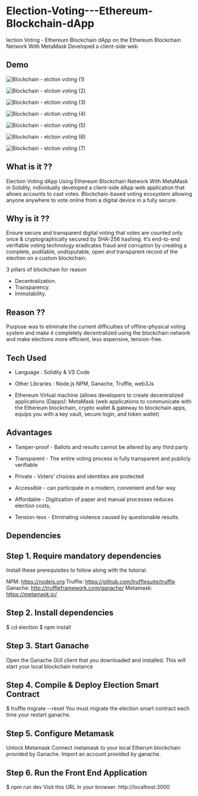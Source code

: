 # Election-Voting---Ethereum-Blockchain-dApp
lection Voting - Ethereum Blockchain dApp on the Ethereum Blockchain Network With MetaMask Developed a client-side web 

Demo
------
![Blockchain - elction voting (1)](https://user-images.githubusercontent.com/41515202/94376696-d0a26780-0139-11eb-96a5-48cd739ef4a5.png)

![Blockchain - elction voting (2)](https://user-images.githubusercontent.com/41515202/94376697-d1d39480-0139-11eb-822c-ef674f375fd9.png)

![Blockchain - elction voting (3)](https://user-images.githubusercontent.com/41515202/94376701-d304c180-0139-11eb-8cb8-7d043906f776.png)

![Blockchain - elction voting (4)](https://user-images.githubusercontent.com/41515202/94376702-d4ce8500-0139-11eb-9c9e-5bbb7d29e30b.png)

![Blockchain - elction voting (5)](https://user-images.githubusercontent.com/41515202/94376705-d5ffb200-0139-11eb-8a50-a0d76ceed9cb.png)

![Blockchain - elction voting (6)](https://user-images.githubusercontent.com/41515202/94376706-d730df00-0139-11eb-8c78-3e5487a9cc8d.png)

![Blockchain - elction voting (7)](https://user-images.githubusercontent.com/41515202/94376707-d8620c00-0139-11eb-9864-dbc82b9005cb.png)

What is it ??
---------------
Election Voting dApp Using Ethereum Blockchain Network With MetaMask in Solidity, individually developed a client-side dApp web application that allows accounts to cast votes. Blockchain-based voting ecosystem allowing anyone anywhere to vote online from a digital device in a fully secure. 

Why is it ??
-------------------
Ensure secure and transparent digital voting that votes are counted only once & cryptographically secured by SHA-256 hashing. It’s end-to-end verifiable voting technology eradicates fraud and corruption by creating a complete, auditable, undisputable, open and transparent record of the election on a custom blockchain. 

3 pillars of blockchain for reason 
* Decentralization.
* Transparency.
* Immutability.

Reason ??
-----------
Purpose was to eliminate the current difficulties of offline-physical voting system and make it completely decentralized using the blockchain network and make elections more efficient, less expensive, tension-free. 

Tech Used
-----------
* Language : Solidity & VS Code

* Other Libraries : Node.js NPM, Ganache, Truffle, web3Js 

* Ethereum Virtual machine (allows developers to create decentralized applications (Dapps): MetaMask (web applications to communicate with the Ethereum blockchain, crypto wallet & gateway to blockchain apps, equips you with a key vault, secure login, and token wallet)


Advantages
------------
* Tamper-proof - Ballots and results cannot be altered by any third party

* Transparent - The entire voting process is fully transparent and publicly verifiable

* Private - Voters’ choices and identities are protected

* Accessible - can participate in a modern, convenient and fair way

* Affordable - Digitization of paper and manual processes reduces election costs,

* Tension-less - Eliminating violence caused by questionable results.



Dependencies
--------------
Step 1. Require mandatory dependencies
------------------------------------------
Install these prerequisites to follow along with the tutorial.

NPM: https://nodejs.org
Truffle: https://github.com/trufflesuite/truffle
Ganache: http://truffleframework.com/ganache/
Metamask: https://metamask.io/


Step 2. Install dependencies
--------------------------
$ cd election
$ npm install

Step 3. Start Ganache
--------------------------
Open the Ganache GUI client that you downloaded and installed. This will start your local blockchain instance

Step 4. Compile & Deploy Election Smart Contract
--------------------------

$ truffle migrate --reset You must migrate the election smart contract each time your restart ganache.

Step 5. Configure Metamask
--------------------------
Unlock Metamask
Connect metamask to your local Etherum blockchain provided by Ganache.
Import an account provided by ganache.

Step 6. Run the Front End Application
----------------------------------------
$ npm run dev Visit this URL in your browser: http://localhost:3000


